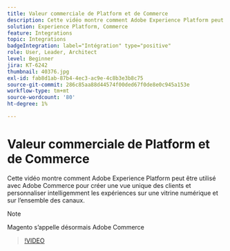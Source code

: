 ```yaml
---
title: Valeur commerciale de Platform et de Commerce
description: Cette vidéo montre comment Adobe Experience Platform peut être utilisé avec Magento Commerce pour créer une vue unique des clients et personnaliser intelligemment les expériences sur une vitrine numérique et sur l’ensemble des canaux.
solution: Experience Platform, Commerce
feature: Integrations
topic: Integrations
badgeIntegration: label="Intégration" type="positive"
role: User, Leader, Architect
level: Beginner
jira: KT-6242
thumbnail: 40376.jpg
exl-id: fab8d1ab-87b4-4ec3-ac9e-4c8b3e3b8c75
source-git-commit: 286c85aa88d44574f00ded67f0de8e0c945a153e
workflow-type: tm+mt
source-wordcount: '80'
ht-degree: 1%

---
```


# Valeur commerciale de Platform et de Commerce

Cette vidéo montre comment Adobe Experience Platform peut être utilisé avec Adobe Commerce pour créer une vue unique des clients et personnaliser intelligemment les expériences sur une vitrine numérique et sur l’ensemble des canaux.

>[!NOTE]
>
> Magento s’appelle désormais Adobe Commerce

>[!VIDEO](https://video.tv.adobe.com/v/328482?learn=on&enablevpops&captions=fre_fr)


